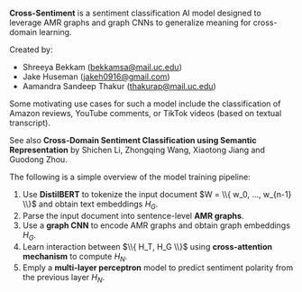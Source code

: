 **Cross-Sentiment** is a sentiment classification AI model designed to leverage AMR graphs and graph CNNs to generalize meaning for cross-domain learning.

Created by:
* Shreeya Bekkam (bekkamsa@mail.uc.edu)
* Jake Huseman (jakeh0916@gmail.com)
* Aamandra Sandeep Thakur (thakurap@mail.uc.edu)

Some motivating use cases for such a model include the classification of Amazon reviews, YouTube comments, or TikTok videos (based on textual transcript).

See also **Cross-Domain Sentiment Classification using Semantic Representation** by Shichen Li, Zhongqing Wang, Xiaotong Jiang and Guodong Zhou.

The following is a simple overview of the model training pipeline:
1. Use **DistilBERT** to tokenize the input document $W = \\{ w_0, ..., w_{n-1} \\}$ and obtain text embeddings $H_G$.
2. Parse the input document into sentence-level **AMR graphs**.
3. Use a **graph CNN** to encode AMR graphs and obtain graph embeddings $H_G$.
4. Learn interaction between $\\{ H_T, H_G \\}$ using **cross-attention mechanism** to compute $H_N$.
5. Emply a **multi-layer perceptron** model to predict sentiment polarity from the previous layer $H_N$.
